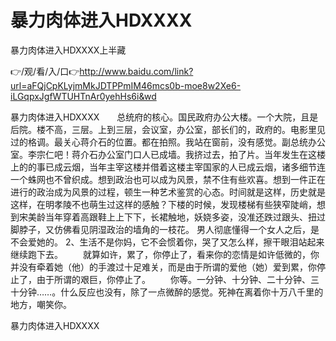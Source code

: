 # 暴力肉体进入HDXXXX
暴力肉体进入HDXXXX上半藏

👉/观/看/入/口👉http://www.baidu.com/link?url=aFQjCpKLyjmMkJDTPPmIM46mcs0b-moe8w2Xe6-iLGqpxJgfWTUHTnAr0yehHs6i&wd

暴力肉体进入HDXXXX　　总统府的核心。国民政府办公大楼。一个大院，且是后院。楼不高，三层。上到三层，会议室，办公室，部长们的，政府的。电影里见过的格调。最关心蒋介石的位置。都在拍照。我站在窗前，没有感觉。副总统办公室。李宗仁吧！蒋介石办公室门口人已成墙。我挤过去，拍了片。当年发生在这楼上的的事已成云烟，当年主宰这楼并借着这楼主宰国家的人已成云烟，诸多细节连一个蛛网也不曾织成。想到政治也可以成为风景，禁不住有些欢喜。想到一件正在进行的政治成为风景的过程，顿生一种艺术鉴赏的心态。时间就是这样，历史就是这样，在明孝陵不也萌生过这样的感触？下楼的时候，发现楼梯有些狭窄陡峭，想到宋美龄当年穿着高跟鞋上上下下，长裙触地，妖娆多姿，没准还跌过跟头、扭过脚脖子，又仿佛看见阴湿政治的墙角的一枝花。
		男人彻底懂得一个女人之后，是不会爱她的。
	2、生活不是你妈，它不会惯着你，哭了又怎么样，擦干眼泪站起来继续跑下去。
　　就算如许，累了，你停止了，看来你的恋情是如许低微的，你并没有牵着她（他）的手渡过十足难关，而是由于所谓的爱他（她）爱到累，你停止了，由于所谓的艰巨，你停止了。
　　你等。一分钟、十分钟、二十分钟、三十分钟……。什么反应也没有，除了一点微醉的感觉。死神在离着你十万八千里的地方，嘲笑你。

暴力肉体进入HDXXXX
